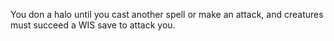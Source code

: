 You don a halo until you cast another spell or make an attack, and creatures must succeed a WIS save to attack you.